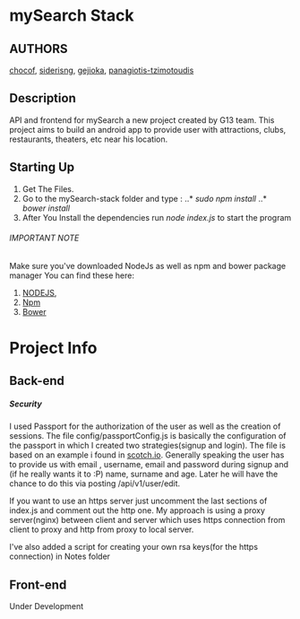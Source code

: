 # mySearch Stack

AUTHORS
-------
[chocof](https://github.com/chocof),
[siderisng](https://github.com/siderisng),
[gejioka](https://github.com/gejioka),
[panagiotis-tzimotoudis](https://github.com/panagiotis-tzimotoudis)


Description
-------
API and frontend for mySearch a new project created by G13 team. This project aims to build an android app to 
provide user with attractions, clubs, restaurants, theaters, etc near his location.

Starting Up
--------
1. Get The Files. 
2. Go to the mySearch-stack folder and type :
..* *sudo npm install*
..* *bower install* 
3. After You Install the dependencies run *node index.js* to start the program

###### IMPORTANT NOTE 

Make sure you've downloaded NodeJs as well as npm and bower package manager
You can find these here: 
1. [NODEJS](https://nodejs.org/),
2. [Npm](https://github.com/npm/npm)
3. [Bower](http://bower.io/)

Project Info
============

Back-end
-------

##### Security
I used Passport for the authorization of the user as well as the creation of sessions.
The file config/passportConfig.js is basically the configuration of the passport in which 
I created two strategies(signup and login). The file is based on an example i found in [scotch.io](https://scotch.io/tutorials/easy-node-authentication-linking-all-accounts-together).
 Generally speaking the user has to provide us with email , username, email and password during signup and 
 (if he really wants it to :P) name, surname and age. Later he will have the chance to do this via 
 posting /api/v1/user/edit. 

If you want to use an https server just uncomment the last sections of index.js and comment out the http one.
My approach is using a proxy server(nginx) between client and server which uses https connection from client to 
proxy and http from proxy to local server. 

I've also added a script for creating your own rsa keys(for the https connection) in Notes folder



Front-end
-------
Under Development
